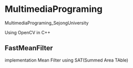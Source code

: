 # MultimediaPrograming
MultimediaPrograming_SejongUniversity

Using OpenCV in C++



## FastMeanFilter
implementation Mean Filter using SAT(Summed Area TAble)
